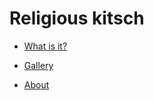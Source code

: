 <!DOCTYPE html>
<html>
<style>
<body>
body {
  background-color: #2c333a;
  font: garamond;
}
</style>
<link rel="stylesheet" href="styles1.css">
<h1>Religious kitsch</h1>

<div>
  <ul class='nav'>
    <li><a href="#explanation">What is it?</a></li>
    </ul>
    <ul>
    <li><a href="#gallery">Gallery</a></li>
    </ul>
    <ul>
    <li><a href="#about">About</a></li>
    </ul>
</div>
</body>
</html>
